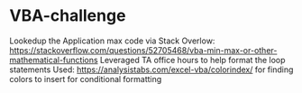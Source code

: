 # VBA-challenge

Lookedup the Application max code via Stack Overlow: https://stackoverflow.com/questions/52705468/vba-min-max-or-other-mathematical-functions
Leveraged TA office hours to help format the loop statements
Used: https://analysistabs.com/excel-vba/colorindex/ for finding colors to insert for conditional formatting
